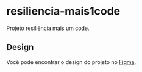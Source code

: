 # resiliencia-mais1code
Projeto resiliência mais um code. 

## Design
Você pode encontrar o design do projeto no [Figma](https://www.figma.com/file/rxYcThBtVdro1F15ztbZH0/Resiliencia?type=design&node-id=2110-1264&mode=design&t=VtiaNXDLK1IQrVI4-0).
